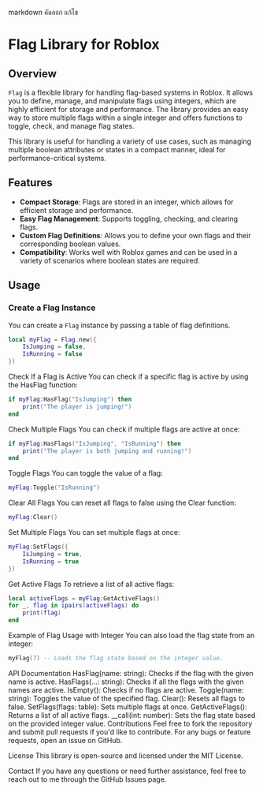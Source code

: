 markdown
คัดลอก
แก้ไข
# Flag Library for Roblox

## Overview

`Flag` is a flexible library for handling flag-based systems in Roblox. It allows you to define, manage, and manipulate flags using integers, which are highly efficient for storage and performance. The library provides an easy way to store multiple flags within a single integer and offers functions to toggle, check, and manage flag states.

This library is useful for handling a variety of use cases, such as managing multiple boolean attributes or states in a compact manner, ideal for performance-critical systems.

## Features

- **Compact Storage**: Flags are stored in an integer, which allows for efficient storage and performance.
- **Easy Flag Management**: Supports toggling, checking, and clearing flags.
- **Custom Flag Definitions**: Allows you to define your own flags and their corresponding boolean values.
- **Compatibility**: Works well with Roblox games and can be used in a variety of scenarios where boolean states are required.

## Usage

### Create a Flag Instance

You can create a `Flag` instance by passing a table of flag definitions.

```lua
local myFlag = Flag.new({
    IsJumping = false,
    IsRunning = false
})
```
Check If a Flag is Active
You can check if a specific flag is active by using the HasFlag function:

```lua
if myFlag:HasFlag("IsJumping") then
    print("The player is jumping!")
end
```
Check Multiple Flags
You can check if multiple flags are active at once:

```lua
if myFlag:HasFlags("IsJumping", "IsRunning") then
    print("The player is both jumping and running!")
end
```
Toggle Flags
You can toggle the value of a flag:

```lua
myFlag:Toggle("IsRunning")
```
Clear All Flags
You can reset all flags to false using the Clear function:

```lua
myFlag:Clear()
```
Set Multiple Flags
You can set multiple flags at once:

```lua
myFlag:SetFlags({
    IsJumping = true,
    IsRunning = true
})
```
Get Active Flags
To retrieve a list of all active flags:

```lua
local activeFlags = myFlag:GetActiveFlags()
for _, flag in ipairs(activeFlags) do
    print(flag)
end
```
Example of Flag Usage with Integer
You can also load the flag state from an integer:
```lua
myFlag(7) -- Loads the flag state based on the integer value.
```
API Documentation
HasFlag(name: string): Checks if the flag with the given name is active.
HasFlags(...: string): Checks if all the flags with the given names are active.
IsEmpty(): Checks if no flags are active.
Toggle(name: string): Toggles the value of the specified flag.
Clear(): Resets all flags to false.
SetFlags(flags: table): Sets multiple flags at once.
GetActiveFlags(): Returns a list of all active flags.
__call(int: number): Sets the flag state based on the provided integer value.
Contributions
Feel free to fork the repository and submit pull requests if you'd like to contribute. For any bugs or feature requests, open an issue on GitHub.

License
This library is open-source and licensed under the MIT License.

Contact
If you have any questions or need further assistance, feel free to reach out to me through the GitHub Issues page.

